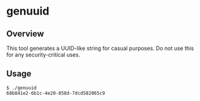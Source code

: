 # genuuid

## Overview

This tool generates a UUID-like string for casual purposes.
Do not use this for any security-critical uses.

## Usage

```console
$ ./genuuid
68b841e2-6b1c-4e20-858d-7dcd582065c9
```
